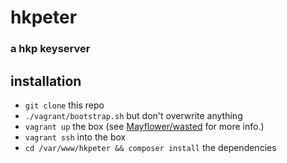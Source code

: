 # hkpeter
### a hkp keyserver

## installation
- `git clone` this repo
- `./vagrant/bootstrap.sh` but don't overwrite anything
- `vagrant up` the box (see [Mayflower/wasted](https://github.com/mayflower/wasted) for more info.)
- `vagrant ssh` into the box
- `cd /var/www/hkpeter && composer install` the dependencies
